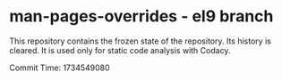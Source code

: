 # man-pages-overrides - el9 branch

This repository contains the frozen state of the repository.
Its history is cleared. It is used only for static code
analysis with Codacy.

Commit Time: 1734549080